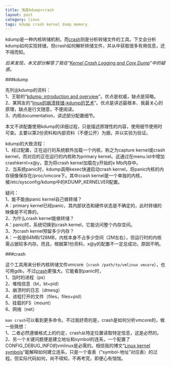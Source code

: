 ```yaml
---
title: 浅尝kdump+crash
layout: post
category: linux
tags: kdump crash kernel dump memory
---
```


kdump是一种内核转储机制，而[crash](http://people.redhat.com/anderson/)则是分析转储文件的工具。下文会分析kdump如何实现转储，但crash如何解析转储文件，并从中获取很多有用信息，还不得而知。

*后来发现，本文部分解答了我在“[Kernel Crash Logging and Core Dump](http://xanpeng.github.com/linux/2012/04/09/kernel-crash-logging.html)”中的疑惑。*

###kdump

先列出kdump的资料：  
1、王聪的“[kdump: introduction and overview](http://wangcong.org/blog/wp-content/uploads/2010/12/rh-kdump-2.pdf)”。优点是权威，缺点是简略。  
2、某网友的“[linux的崩溃转储-kdump的艺术](http://blog.csdn.net/dog250/article/details/5303644)”。优点是讲述最根本、我最关心的原理，缺点是行文随意，不便阅读。  
3、内核documentation，讲述部分配置细节。

本文不讲配置使用kdump的详细过程，只是描述原理性的内容，使用细节使用时可查。主要以第2份资料和内部资料（不便公开）为据，并以实验为验证。

kdump的大致流程：  
1、经过配置，正在运行的系统额外加载一个内核，称之为capture kernel或crash kernel，而对应的正在运行的内核称为primary kernel。这通过在menu.lst中增加crashkernl=x@y，意为将crash kernel加载在y开始的x Mb内存中。  
2、当系统panic时，kdump调用kexec快速启动crash kernel，将panic内核的内存镜像保存在/proc/vmcore下。其中crash kernel是一个单独的内核，被/etc/sysconfig/kdump中的KDUMP_KERNELVER配置。

疑问：  
1、能不能由panic kernel自己做转储？  
A：primary kernel已经panic，其内部状态和硬件状态是不确定的，此时转储的映像是不可靠的。  
2、为什么crash kernel能做转储？  
A：panic时，系统切换到crash kernel，它能访问整个内存空间。  
3、为crash kernel预留多少内存？  
A：一般是64MB/128MB，内核本身不占多少空间（2M左右），但运行时的内核需占据较多内存。而且，根据第1份资料，x@y的配置不一定总成功，原因不明。

###crash

这个工具用来分析内核转储文件vmcore（`crash /path/to/vmlinux vmcore`），也可用gdb，不过[crash](http://people.redhat.com/anderson/crash_whitepaper/)更强大。它能看到panic时，  
1、当时的进程（ps）  
2、堆栈信息（bt，bt+pid）  
3、崩溃时的日志（dmesg）  
4、进程打开的文件（files，files+pid）  
5、挂载的FS（mount）  
6、网络（net）

`man crash`可以看到更多命令。不过我好奇的是，crash是如何分析vmcore的，做一些猜想：  
1、二者必然遵循格式上的约定，crash从特定位置读取特定信息，这是必然的。  
2、另一个关键问题便是建立地址和symbol的连系，一个配置了CONFIG_DEBUG_INFO的vmlinux是必需的。相信我的博文“[Linux kernel symbols](http://xanpeng.github.com/linux/2012/05/29/linux-kernel-symbols.html)”能解释如何建立连系，只是一个查表（“symbol-地址”对应表）的过程。但实际代码如何，尚不得知，不再考究，即便心有惴惴。
